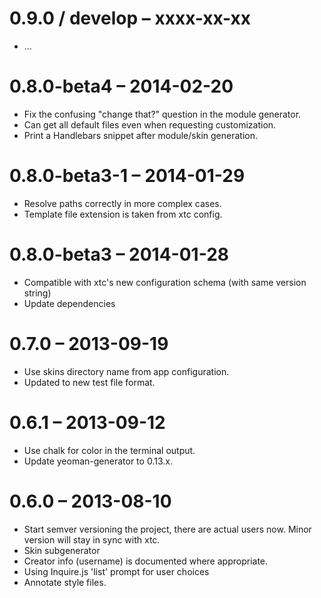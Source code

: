 
# 0.9.0 / develop – xxxx-xx-xx

- ...

# 0.8.0-beta4 – 2014-02-20

- Fix the confusing "change that?" question in the module generator.
- Can get all default files even when requesting customization.
- Print a Handlebars snippet after module/skin generation.

# 0.8.0-beta3-1 – 2014-01-29

- Resolve paths correctly in more complex cases.
- Template file extension is taken from xtc config.

# 0.8.0-beta3 – 2014-01-28

- Compatible with xtc's new configuration schema (with same version string)
- Update dependencies


# 0.7.0 – 2013-09-19

- Use skins directory name from app configuration.
- Updated to new test file format.


# 0.6.1 – 2013-09-12

- Use chalk for color in the terminal output.
- Update yeoman-generator to 0.13.x.


# 0.6.0 – 2013-08-10

- Start semver versioning the project, there are actual users now. Minor version will stay in sync with xtc.
- Skin subgenerator
- Creator info (username) is documented where appropriate.
- Using Inquire.js 'list' prompt for user choices
- Annotate style files.